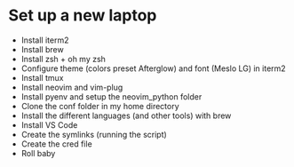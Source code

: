 # Set up a new laptop

- Install iterm2
- Install brew
- Install zsh + oh my zsh
- Configure theme (colors preset Afterglow) and font (Meslo LG) in iterm2
- Install tmux
- Install neovim and vim-plug
- Install pyenv and setup the neovim_python folder
- Clone the conf folder in my home directory
- Install the different languages (and other tools) with brew
- Install VS Code
- Create the symlinks (running the script)
- Create the cred file
- Roll baby
